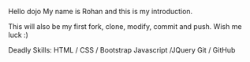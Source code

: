 Hello dojo 
My name is Rohan and this is my introduction. 

This will also be my first fork, clone, modify, commit and push. 
Wish me luck :) 

Deadly Skills: 
HTML / CSS / Bootstrap
Javascript /JQuery 
Git / GitHub

